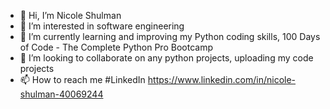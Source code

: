 - 👋 Hi, I’m Nicole Shulman
- 👀 I’m interested in software engineering 
- 🌱 I’m currently learning and improving my Python coding skills, 100 Days of Code - The Complete Python Pro Bootcamp
- 💞️ I’m looking to collaborate on any python projects, uploading my code projects
- 📫 How to reach me #LinkedIn https://www.linkedin.com/in/nicole-shulman-40069244

<!---
NlShulman/NlShulman is a ✨ special ✨ repository because its `README.md` (this file) appears on your GitHub profile.
You can click the Preview link to take a look at your changes.
--->
